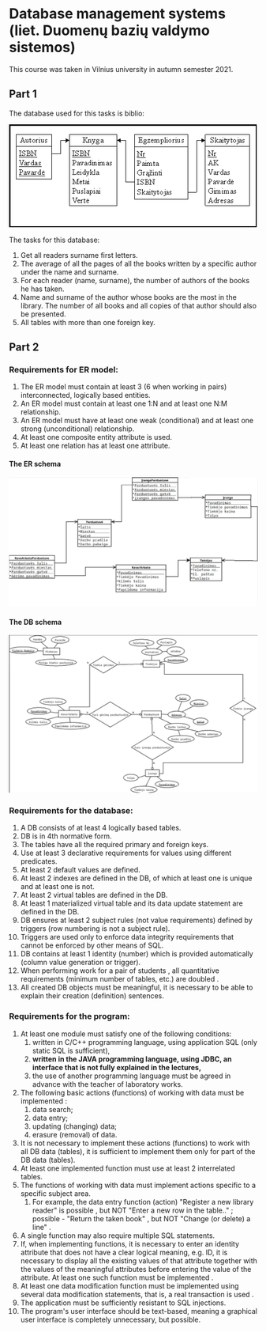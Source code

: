 # Database management systems (liet. Duomenų bazių valdymo sistemos)

This course was taken in Vilnius university in autumn semester 2021.

## Part 1

The database used for this tasks is biblio:

![Biblio](/Images/biblio.png)

The tasks for this database:

1. Get all readers surname first letters.
1. The average of all the pages of all the books written by a specific author under the name and surname.
1. For each reader (name, surname), the number of authors of the books he has taken.
1. Name and surname of the author whose books are the most in the library. The number of all books and all copies of that author should also be presented.
1. All tables with more than one foreign key.


## Part 2

### Requirements for ER model:

1. The ER model must contain at least 3 (6 when working in pairs) interconnected, logically based entities.
1. An ER model must contain at least one 1:N and at least one N:M relationship.
1. An ER model must have at least one weak (conditional) and at least one strong (unconditional) relationship.
1. At least one composite entity attribute is used.
1. At least one relation has at least one attribute.


#### The ER schema
![ERSchema](/Images/ERSchema.png)

#### The DB schema
![DBSchema](/Images/dbSchema.png)

### Requirements for the database:

1. A DB consists of at least 4 logically based tables.
1. DB is in 4th normative form.
1. The tables have all the required primary and foreign keys.
1. Use at least 3 declarative requirements for values ​​using different predicates.
1. At least 2 default values ​​are defined.
1. At least 2 indexes are defined in the DB, of which at least one is unique and at least one is not.
1. At least 2 virtual tables are defined in the DB.
1. At least 1 materialized virtual table and its data update statement are defined in the DB.
1. DB ensures at least 2 subject rules (not value requirements) defined by triggers (row numbering is not a subject rule).
1. Triggers are used only to enforce data integrity requirements that cannot be enforced by other means of SQL.
1. DB contains at least 1 identity (number) which is provided automatically (column value generation or trigger).
1. When performing work for a pair of students , all quantitative requirements (minimum number of tables, etc.) are doubled .
1. All created DB objects must be meaningful, it is necessary to be able to explain their creation (definition) sentences.

### Requirements for the program:

1. At least one module must satisfy one of the following conditions:
    1. written in C/C++ programming language, using application SQL (only static SQL is sufficient),
    1. **written in the JAVA programming language, using JDBC, an interface that is not fully explained in the lectures,**
    1. the use of another programming language must be agreed in advance with the teacher of laboratory works.
1. The following basic actions (functions) of working with data must be implemented :
    1. data search;
    1. data entry;
    1. updating (changing) data;
    1. erasure (removal) of data.
1. It is not necessary to implement these actions (functions) to work with all DB data (tables), it is sufficient to implement them only for part of the DB data (tables).
1. At least one implemented function must use at least 2 interrelated tables.
1. The functions of working with data must implement actions specific to a specific subject area.
    1. For example, the data entry function (action) "Register a new library reader" is possible , but NOT "Enter a new row in the table.." ; possible - "Return the taken book" , but NOT "Change (or delete) a line" .
1. A single function may also require multiple SQL statements.
1. If, when implementing functions, it is necessary to enter an identity attribute that does not have a clear logical meaning, e.g. ID, it is necessary to display all the existing values ​​of that attribute together with the values ​​of the meaningful attributes before entering the value of the attribute. At least one such function must be implemented .
1. At least one data modification function must be implemented using several data modification statements, that is, a real transaction is used .
1. The application must be sufficiently resistant to SQL injections.
1. The program's user interface should be text-based, meaning a graphical user interface is completely unnecessary, but possible.
